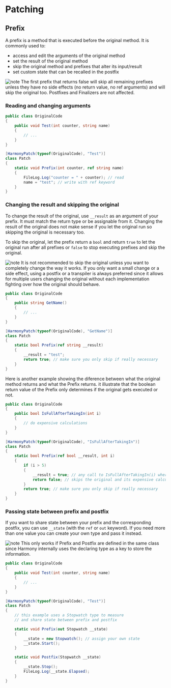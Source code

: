 # Patching

## Prefix

A prefix is a method that is executed before the original method. It is commonly used to:

- access and edit the arguments of the original method
- set the result of the original method
- skip the original method and prefixes that alter its input/result
- set custom state that can be recalled in the postfix

![note] The first prefix that returns false will skip all remaining prefixes unless they have no side effects (no return value, no ref arguments) and will skip the original too. Postfixes and Finalizers are not affected.

### Reading and changing arguments

```csharp
public class OriginalCode
{
	public void Test(int counter, string name)
	{
		// ...
	}
}

[HarmonyPatch(typeof(OriginalCode), "Test")]
class Patch
{
	static void Prefix(int counter, ref string name)
	{
		FileLog.Log("counter = " + counter); // read
		name = "test"; // write with ref keyword
	}
}
```

### Changing the result and skipping the original

To change the result of the original, use `__result` as an argument of your prefix. It must match the return type or be assignable from it. Changing the result of the original does not make sense if you let the original run so skipping the original is necessary too.

To skip the original, let the prefix return a `bool` and return `true` to let the original run after all prefixes or `false` to stop executing prefixes and skip the original.

![note] It is not recommended to skip the original unless you want to completely change the way it works. If you only want a small change or a side effect, using a postfix or a transpiler is always preferred since it allows for multiple users changing the original without each implementation fighting over how the original should behave.

```csharp
public class OriginalCode
{
	public string GetName()
	{
		// ...
	}
}

[HarmonyPatch(typeof(OriginalCode), "GetName")]
class Patch
{
	static bool Prefix(ref string __result)
	{
		__result = "test";
		return true; // make sure you only skip if really necessary
	}
}
```

Here is another example showing the diference between what the original method returns and what the Prefix returns. it illustrate that the boolean return value of the Prefix only determines if the original gets executed or not.

```csharp
public class OriginalCode
{
	public bool IsFullAfterTakingIn(int i)
	{
		// do expensive calculations
	}
}

[HarmonyPatch(typeof(OriginalCode), "IsFullAfterTakingIn")]
class Patch
{
	static bool Prefix(ref bool __result, int i)
	{
		if (i > 5)
		{
			__result = true; // any call to IsFullAfterTakingIn(i) where i > 5 now immediately returns true
			return false; // skips the original and its expensive calculations
		}
		return true; // make sure you only skip if really necessary
	}
}
```

### Passing state between prefix and postfix

If you want to share state between your prefix and the corresponding postfix, you can use `__state` (with the `ref` or `out` keyword). If you need more than one value you can create your own type and pass it instead.

![note] This only works if Prefix and Postfix are defined in the same class since Harmony internally uses the declaring type as a key to store the information.

```cs
public class OriginalCode
{
	public void Test(int counter, string name)
	{
		// ...
	}
}

[HarmonyPatch(typeof(OriginalCode), "Test")]
class Patch
{
	// this example uses a Stopwatch type to measure
	// and share state between prefix and postfix

	static void Prefix(out Stopwatch __state)
	{
		__state = new Stopwatch(); // assign your own state
		__state.Start();
	}

	static void Postfix(Stopwatch __state)
	{
		__state.Stop();
		FileLog.Log(__state.Elapsed);
	}
}
```

[note]: https://raw.githubusercontent.com/pardeike/Harmony/master/Harmony/Documentation/images/note.png

